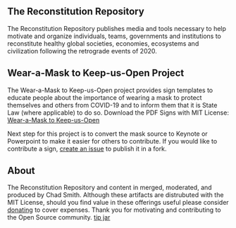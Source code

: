 ## The Reconstitution Repository

The Reconstitution Repository publishes media and tools necessary to help motivate and organize individuals, teams, governments and institutions to reconstitute healthy global societies, economies, ecosystems and civilization following the retrograde events of 2020.

## Wear-a-Mask to Keep-us-Open Project

The Wear-a-Mask to Keep-us-Open project provides sign templates to educate people about the importance of wearing a mask to protect themselves and others from COVID-19 and to inform them that it is State Law (where applicable) to do so. Download the PDF Signs with MIT License: [Wear-a-Mask to Keep-us-Open](https://github.com/ChadSmith2020/reconstitution/raw/master/publications/2020-0714-wear-a-mask.pdf)

Next step for this project is to convert the mask source to Keynote or Powerpoint to make it easier for others to contribute. If you would like to contribute a sign, [create an issue](https://github.com/ChadSmith2020/reconstitution/issues) to publish it in a fork.

## About

The Reconstitution Repository and content in merged, moderated, and produced by Chad Smith. Although these artifacts are distrubuted with the MIT License, should you find value in these offerings useful please consider [donating](https://paypal.me/skylabvr) to cover expenses. Thank you for motivating and contributing to the Open Source community.  [tip jar](https://paypal.me/skylabvr)
